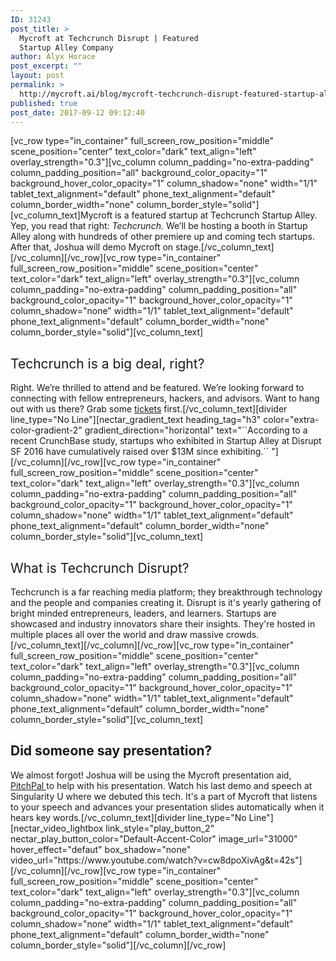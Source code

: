 ```yaml
---
ID: 31243
post_title: >
  Mycroft at Techcrunch Disrupt | Featured
  Startup Alley Company
author: Alyx Horace
post_excerpt: ""
layout: post
permalink: >
  http://mycroft.ai/blog/mycroft-techcrunch-disrupt-featured-startup-alley-company/
published: true
post_date: 2017-09-12 09:12:40
---
```

[vc_row type="in_container" full_screen_row_position="middle" scene_position="center" text_color="dark" text_align="left" overlay_strength="0.3"][vc_column column_padding="no-extra-padding" column_padding_position="all" background_color_opacity="1" background_hover_color_opacity="1" column_shadow="none" width="1/1" tablet_text_alignment="default" phone_text_alignment="default" column_border_width="none" column_border_style="solid"][vc_column_text]<span style="font-weight: 400;">Mycroft is a featured startup at Techcrunch Startup Alley. Yep, you read that right: </span><i><span style="font-weight: 400;">Techcrunch. </span></i><span style="font-weight: 400;">We’ll be hosting a booth in Startup Alley along with hundreds of other premiere up and coming tech startups. After that, Joshua will demo Mycroft on stage.</span>[/vc_column_text][/vc_column][/vc_row][vc_row type="in_container" full_screen_row_position="middle" scene_position="center" text_color="dark" text_align="left" overlay_strength="0.3"][vc_column column_padding="no-extra-padding" column_padding_position="all" background_color_opacity="1" background_hover_color_opacity="1" column_shadow="none" width="1/1" tablet_text_alignment="default" phone_text_alignment="default" column_border_width="none" column_border_style="solid"][vc_column_text]
<h2><span style="font-weight: 400;">Techcrunch is a big deal, right?</span></h2>
<span style="font-weight: 400;">Right. We’re thrilled to attend and be featured. We’re looking forward to connecting with fellow entrepreneurs, hackers, and advisors. Want to hang out with us there? Grab some <a href="https://techcrunch.com/event-info/disrupt-sf-2017/">tickets</a> first.</span>[/vc_column_text][divider line_type="No Line"][nectar_gradient_text heading_tag="h3" color="extra-color-gradient-2" gradient_direction="horizontal" text="``According to a recent CrunchBase study, startups who exhibited in Startup Alley at Disrupt SF 2016 have cumulatively raised over $13M since exhibiting.`` "][/vc_column][/vc_row][vc_row type="in_container" full_screen_row_position="middle" scene_position="center" text_color="dark" text_align="left" overlay_strength="0.3"][vc_column column_padding="no-extra-padding" column_padding_position="all" background_color_opacity="1" background_hover_color_opacity="1" column_shadow="none" width="1/1" tablet_text_alignment="default" phone_text_alignment="default" column_border_width="none" column_border_style="solid"][vc_column_text]
<h2><span style="font-weight: 400;">What is Techcrunch Disrupt?</span></h2>
Techcrunch is a far reaching media platform; they breakthrough technology and the people and companies creating it. Disrupt is it's yearly gathering of bright minded entrepreneurs, leaders, and learners. Startups are showcased and industry innovators share their insights. They're hosted in multiple places all over the world and draw massive crowds.[/vc_column_text][/vc_column][/vc_row][vc_row type="in_container" full_screen_row_position="middle" scene_position="center" text_color="dark" text_align="left" overlay_strength="0.3"][vc_column column_padding="no-extra-padding" column_padding_position="all" background_color_opacity="1" background_hover_color_opacity="1" column_shadow="none" width="1/1" tablet_text_alignment="default" phone_text_alignment="default" column_border_width="none" column_border_style="solid"][vc_column_text]
<h2>Did someone say presentation?</h2>
We almost forgot! Joshua will be using the<span style="font-weight: 400;"> Mycroft presentation aid,<a href="https://mycroft.ai/blog/mycroft-new-presentation-feature/"> PitchPal </a>to help with his presentation. Watch his last demo and speech at Singularity U where we debuted this tech. It's a part of Mycroft that listens to your speech and advances your presentation slides automatically when it hears key words.</span>[/vc_column_text][divider line_type="No Line"][nectar_video_lightbox link_style="play_button_2" nectar_play_button_color="Default-Accent-Color" image_url="31000" hover_effect="defaut" box_shadow="none" video_url="https://www.youtube.com/watch?v=cw8dpoXivAg&amp;t=42s"][/vc_column][/vc_row][vc_row type="in_container" full_screen_row_position="middle" scene_position="center" text_color="dark" text_align="left" overlay_strength="0.3"][vc_column column_padding="no-extra-padding" column_padding_position="all" background_color_opacity="1" background_hover_color_opacity="1" column_shadow="none" width="1/1" tablet_text_alignment="default" phone_text_alignment="default" column_border_width="none" column_border_style="solid"][/vc_column][/vc_row]
